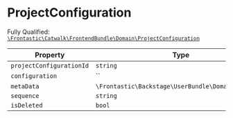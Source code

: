 #  ProjectConfiguration

Fully Qualified: [`\Frontastic\Catwalk\FrontendBundle\Domain\ProjectConfiguration`](../../../../src/php/FrontendBundle/Domain/ProjectConfiguration.php)

Property|Type|Default|Description
--------|----|-------|-----------
`projectConfigurationId`|`string`||
`configuration`|``||array
`metaData`|`\Frontastic\Backstage\UserBundle\Domain\MetaData`||
`sequence`|`string`||
`isDeleted`|`bool`|`false`|

